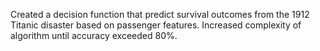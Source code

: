 Created a decision function that predict survival outcomes from the 1912 Titanic disaster based on passenger features. Increased complexity of algorithm until accuracy exceeded 80%.
